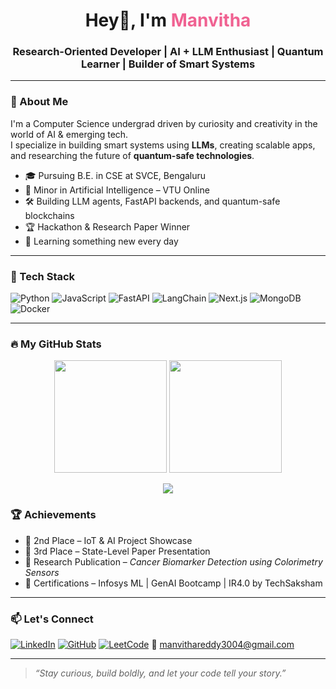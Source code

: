 <h1 align="center">Hey👋, I'm <span style="color:#f06292;">Manvitha</span></h1>
<h3 align="center">Research-Oriented Developer | AI + LLM Enthusiast | Quantum Learner | Builder of Smart Systems</h3>

---

### 🧠 About Me

I'm a Computer Science undergrad driven by curiosity and creativity in the world of AI & emerging tech.  
I specialize in building smart systems using **LLMs**, creating scalable apps, and researching the future of **quantum-safe technologies**.

- 🎓 Pursuing B.E. in CSE at SVCE, Bengaluru  
- 🧠 Minor in Artificial Intelligence – VTU Online  
- 🛠️ Building LLM agents, FastAPI backends, and quantum-safe blockchains  
- 🏆 Hackathon & Research Paper Winner  
- 🌱 Learning something new every day

---

### 🚀 Tech Stack

![Python](https://img.shields.io/badge/-Python-3776AB?logo=python&logoColor=white&style=for-the-badge)
![JavaScript](https://img.shields.io/badge/-JavaScript-F7DF1E?logo=javascript&logoColor=black&style=for-the-badge)
![FastAPI](https://img.shields.io/badge/-FastAPI-005F73?logo=fastapi&logoColor=white&style=for-the-badge)
![LangChain](https://img.shields.io/badge/-LangChain-00BFA5?style=for-the-badge)
![Next.js](https://img.shields.io/badge/-Next.js-000?logo=nextdotjs&style=for-the-badge)
![MongoDB](https://img.shields.io/badge/-MongoDB-4EA94B?logo=mongodb&logoColor=white&style=for-the-badge)
![Docker](https://img.shields.io/badge/-Docker-2496ED?logo=docker&logoColor=white&style=for-the-badge)

---

### 🔥 My GitHub Stats

<p align="center">
  <img src="https://github-readme-stats.vercel.app/api?username=Manvitha3004&show_icons=true&theme=radical" height="180" />
  <img src="https://github-readme-stats.vercel.app/api/top-langs/?username=Manvitha3004&layout=compact&theme=radical" height="180"/>
</p>

<p align="center">
  <img src="https://streak-stats.demolab.com?user=Manvitha3004&theme=radical&hide_border=true" />
</p>



### 🏆 Achievements

- 🥈 2nd Place – IoT & AI Project Showcase  
- 🥉 3rd Place – State-Level Paper Presentation  
- 📄 Research Publication – *Cancer Biomarker Detection using Colorimetry Sensors*  
- 🧠 Certifications – Infosys ML | GenAI Bootcamp | IR4.0 by TechSaksham

---

### 📫 Let's Connect

[![LinkedIn](https://img.shields.io/badge/-LinkedIn-0A66C2?logo=linkedin&logoColor=white&style=flat-square)](https://www.linkedin.com/in/manvitha-reddy-812026256/)
[![GitHub](https://img.shields.io/badge/-GitHub-181717?logo=github&logoColor=white&style=flat-square)](https://github.com/Manvitha3004)
[![LeetCode](https://img.shields.io/badge/-LeetCode-FFA116?logo=leetcode&logoColor=white&style=flat-square)](https://leetcode.com/u/Manvithareddy30/)
📧 manvithareddy3004@gmail.com

---

> *“Stay curious, build boldly, and let your code tell your story.”*
